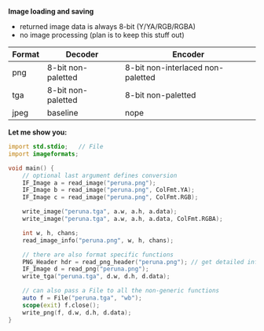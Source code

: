 **Image loading and saving**
- returned image data is always 8-bit (Y/YA/RGB/RGBA)
- no image processing (plan is to keep this stuff out)

| Format | Decoder            | Encoder                           |
| ---    | ---                | ---                               |
| png    | 8-bit non-paletted | 8-bit non-interlaced non-paletted |
| tga    | 8-bit non-paletted | 8-bit non-paletted                |
| jpeg   | baseline           | nope                              |

**Let me show you:**
```D
import std.stdio;   // File
import imageformats;

void main() {
    // optional last argument defines conversion
    IF_Image a = read_image("peruna.png");
    IF_Image b = read_image("peruna.png", ColFmt.YA);
    IF_Image c = read_image("peruna.png", ColFmt.RGB);

    write_image("peruna.tga", a.w, a.h, a.data);
    write_image("peruna.tga", a.w, a.h, a.data, ColFmt.RGBA);

    int w, h, chans;
    read_image_info("peruna.png", w, h, chans);

    // there are also format specific functions
    PNG_Header hdr = read_png_header("peruna.png"); // get detailed info
    IF_Image d = read_png("peruna.png");
    write_tga("peruna.tga", d.w, d.h, d.data);

    // can also pass a File to all the non-generic functions
    auto f = File("peruna.tga", "wb");
    scope(exit) f.close();
    write_png(f, d.w, d.h, d.data);
}
```
